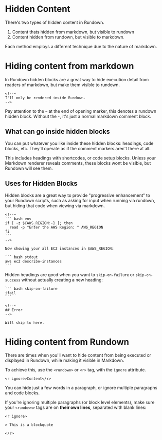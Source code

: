 # Hidden Content

There's two types of hidden content in Rundown.

1. Content thats hidden from markdown, but visible to rundown
2. Content hidden from rundown, but visible to markdown.

Each method employs a different technique due to the nature of markdown.

# Hiding content from markdown

In Rundown hidden blocks are a great way to hide execution detail from readers of markdown, but make them visible to rundown.

    <!--~
    I'll only be rendered inside Rundown.
    -->

Pay attention to the `~` at the end of opening marker, this denotes a rundown hidden block. Without the `~`, it's just a normal markdown comment block.

<!--~
I'll only be rendered inside Rundown.
-->

## What can go inside hidden blocks

You can put whatever you like inside these hidden blocks: headings, code blocks, etc. They'll operate as if the comment markers aren't there at all.

<!--~
``` bash reveal stdout
echo "I'm running from inside a rundown hidden block."
```
-->

This includes headings with shortcodes, or code setup blocks. Unless your Markdown renderer reveals comments, these blocks wont be visible, but Rundown will see them.

<!--~
## Hidden heading <r label=hidden>

This is a hidden heading. You won't see it in markdown.
-->

## Uses for Hidden Blocks

Hidden blocks are a great way to provide "progressive enhancement" to your Rundown scripts, such as asking for input when running via rundown, but hiding that code when viewing via markdown.

    <!--~ 
    ``` bash env
    if [ -z ${AWS_REGION:-} ]; then
      read -p "Enter the AWS Region: " AWS_REGION
    fi
    ```
    -->

    Now showing your all EC2 instances in $AWS_REGION:

    ``` bash stdout
    aws ec2 describe-instances
    ```

Hidden headings are good when you want to `skip-on-failure` or `skip-on-success` without actually creating a new heading:

    ``` bash skip-on-failure
    ifail
    ```

    <!--~
    ## Error
    -->

    Will skip to here.

# Hiding content from Rundown

There are times when you'll want to hide content from being executed or displayed in Rundown, while making it visible in Markdown.

To achieve this, use the `<rundown>` or `<r>` tag, with the `ignore` attribute.

    <r ignore>Content</r>

You can hide just a few words in a paragraph, or ignore multiple paragraphs and code blocks.

If you're ignoring multiple paragraphs (or block level elements), make sure your `<rundown>` tags are on **their own lines**, separated with blank lines:

    <r ignore>

    > This is a blockquote

    </r>

